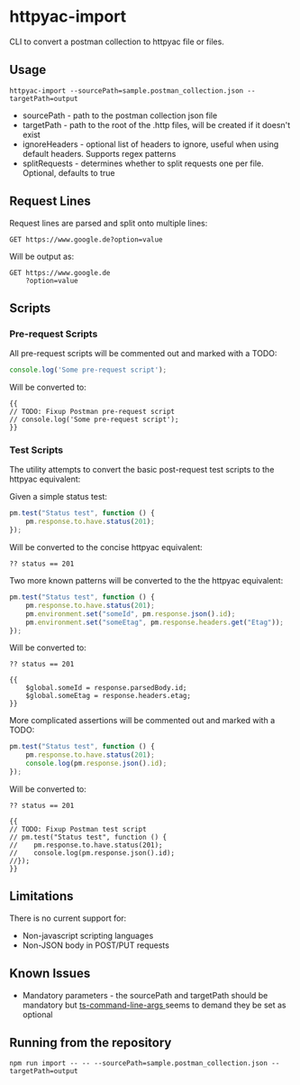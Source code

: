 # httpyac-import

CLI to convert a postman collection to httpyac file or files.

## Usage
`httpyac-import --sourcePath=sample.postman_collection.json --targetPath=output`

* sourcePath - path to the postman collection json file
* targetPath - path to the root of the .http files, will be created if it doesn't exist
* ignoreHeaders - optional list of headers to ignore, useful when using default headers. Supports regex patterns
* splitRequests - determines whether to split requests one per file. Optional, defaults to true

## Request Lines

Request lines are parsed and split onto multiple lines:

```
GET https://www.google.de?option=value
```

Will be output as:

```
GET https://www.google.de
    ?option=value
```

## Scripts

### Pre-request Scripts

All pre-request scripts will be commented out and marked with a TODO:

```javascript
console.log('Some pre-request script');
```
Will be converted to:

```
{{
// TODO: Fixup Postman pre-request script
// console.log('Some pre-request script');
}}
```

### Test Scripts

The utility attempts to convert the basic post-request test scripts to the httpyac equivalent:

Given a simple status test:

```javascript
pm.test("Status test", function () {
    pm.response.to.have.status(201);
});
```

Will be converted to the concise httpyac equivalent:

```
?? status == 201
```
Two more known patterns will be converted to the the httpyac equivalent:

```javascript
pm.test("Status test", function () {
    pm.response.to.have.status(201);
    pm.environment.set("someId", pm.response.json().id);
    pm.environment.set("someEtag", pm.response.headers.get("Etag"));
});
```
Will be converted to:

```
?? status == 201

{{
    $global.someId = response.parsedBody.id;
    $global.someEtag = response.headers.etag;
}}
```

More complicated assertions will be commented out and marked with a TODO:

```javascript
pm.test("Status test", function () {
    pm.response.to.have.status(201);
    console.log(pm.response.json().id);
});
```
Will be converted to:

```
?? status == 201

{{
// TODO: Fixup Postman test script
// pm.test("Status test", function () {
//    pm.response.to.have.status(201);
//    console.log(pm.response.json().id);
//});
}}
```

## Limitations

There is no current support for:

* Non-javascript scripting languages
* Non-JSON body in POST/PUT requests

## Known Issues
* Mandatory parameters - the sourcePath and targetPath should be mandatory but [ts-command-line-args ](https://www.npmjs.com/package/ts-command-line-args) seems to demand they be set as optional

## Running from the repository
`npm run import -- -- --sourcePath=sample.postman_collection.json --targetPath=output`
